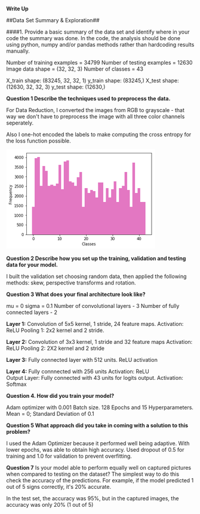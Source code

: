 
**Write Up**

##Data Set Summary & Exploration##

####1. Provide a basic summary of the data set and identify where in your code the summary was done. In the code, the analysis should be done using python, numpy and/or pandas methods rather than hardcoding results manually.

Number of training examples = 34799
Number of testing examples = 12630
Image data shape = (32, 32, 3)
Number of classes = 43

X_train shape: (83245, 32, 32, 1)
y_train shape: (83245,)
X_test shape: (12630, 32, 32, 3)
y_test shape: (12630,)

**Question 1
Describe the techniques used to preprocess the data.**

For Data Reduction, I converted the images from RGB to grayscale - that way we don't have to preprocess the image with all three color channels seperately. 

Also I one-hot encoded the labels to make computing the cross entropy for the loss function possible. 

<img src="Real-world-images/Unknown.png">








**Question 2
Describe how you set up the training, validation and testing data for your model.**

I built the validation set choosing random data, then applied the following methods: skew, perspective transforms and rotation.

**Question 3
What does your final architecture look like?**

mu = 0 sigma = 0.1 Number of convolutional layers - 3 Number of fully connected layers - 2 

**Layer 1:**
Convolution of 5x5 kernel, 1 stride, 24 feature maps.  Activation: ReLU Pooling 1: 2x2 kernel and 2 stride.

**Layer 2:**
Convolution of 3x3 kernel, 1 stride and 32 feature maps Activation: ReLU Pooling 2: 2X2 kernel and 2 stride

**Layer 3:** 
Fully connected layer with 512 units. ReLU activation

**Layer 4:** Fully connnected with 256 units Activation: ReLU  
Output Layer: Fully connected with 43 units for logits output. Activation: Softmax

**Question 4. How did you train your model?**

Adam optimizer with 0.001 Batch size. 128 Epochs and 15 Hyperparameters. Mean = 0; Standard Deviation of 0.1

**Question 5 What approach did you take in coming with a solution to this problem?**

I used the Adam Optimizer because it performed well being adaptive.  With lower epochs, was able to obtain high accuracy. Used dropout of 0.5 for training and 1.0 for validation to prevent overfitting.

**Question 7**
Is your model able to perform equally well on captured pictures when compared to testing on the dataset? The simplest way to do this check the accuracy of the predictions. For example, if the model predicted 1 out of 5 signs correctly, it's 20% accurate.

In the test set, the accuracy was 95%, but in the captured images, the accuracy was only 20% (1 out of 5)



